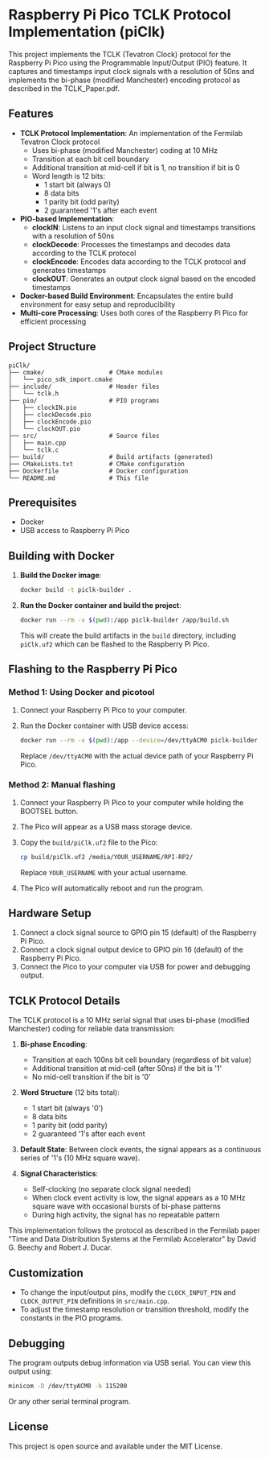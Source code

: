 # Raspberry Pi Pico TCLK Protocol Implementation (piClk)

This project implements the TCLK (Tevatron Clock) protocol for the Raspberry Pi Pico using the Programmable Input/Output (PIO) feature. It captures and timestamps input clock signals with a resolution of 50ns and implements the bi-phase (modified Manchester) encoding protocol as described in the TCLK_Paper.pdf.

## Features

- **TCLK Protocol Implementation**: An implementation of the Fermilab Tevatron Clock protocol
  - Uses bi-phase (modified Manchester) coding at 10 MHz
  - Transition at each bit cell boundary
  - Additional transition at mid-cell if bit is 1, no transition if bit is 0
  - Word length is 12 bits:
    * 1 start bit (always 0)
    * 8 data bits
    * 1 parity bit (odd parity)
    * 2 guaranteed '1's after each event
- **PIO-based Implementation**:
  - **clockIN**: Listens to an input clock signal and timestamps transitions with a resolution of 50ns
  - **clockDecode**: Processes the timestamps and decodes data according to the TCLK protocol
  - **clockEncode**: Encodes data according to the TCLK protocol and generates timestamps
  - **clockOUT**: Generates an output clock signal based on the encoded timestamps
- **Docker-based Build Environment**: Encapsulates the entire build environment for easy setup and reproducibility
- **Multi-core Processing**: Uses both cores of the Raspberry Pi Pico for efficient processing

## Project Structure

```
piClk/
├── cmake/                  # CMake modules
│   └── pico_sdk_import.cmake
├── include/                # Header files
│   └── tclk.h
├── pio/                    # PIO programs
│   ├── clockIN.pio
│   ├── clockDecode.pio
│   ├── clockEncode.pio
│   └── clockOUT.pio
├── src/                    # Source files
│   ├── main.cpp
│   └── tclk.c
├── build/                  # Build artifacts (generated)
├── CMakeLists.txt          # CMake configuration
├── Dockerfile              # Docker configuration
└── README.md               # This file
```

## Prerequisites

- Docker
- USB access to Raspberry Pi Pico

## Building with Docker

1. **Build the Docker image**:

   ```bash
   docker build -t piclk-builder .
   ```

2. **Run the Docker container and build the project**:

   ```bash
   docker run --rm -v $(pwd):/app piclk-builder /app/build.sh
   ```

   This will create the build artifacts in the `build` directory, including `piClk.uf2` which can be flashed to the Raspberry Pi Pico.

## Flashing to the Raspberry Pi Pico

### Method 1: Using Docker and picotool

1. Connect your Raspberry Pi Pico to your computer.

2. Run the Docker container with USB device access:

   ```bash
   docker run --rm -v $(pwd):/app --device=/dev/ttyACM0 piclk-builder /app/flash.sh /dev/ttyACM0
   ```

   Replace `/dev/ttyACM0` with the actual device path of your Raspberry Pi Pico.

### Method 2: Manual flashing

1. Connect your Raspberry Pi Pico to your computer while holding the BOOTSEL button.

2. The Pico will appear as a USB mass storage device.

3. Copy the `build/piClk.uf2` file to the Pico:

   ```bash
   cp build/piClk.uf2 /media/YOUR_USERNAME/RPI-RP2/
   ```

   Replace `YOUR_USERNAME` with your actual username.

4. The Pico will automatically reboot and run the program.

## Hardware Setup

1. Connect a clock signal source to GPIO pin 15 (default) of the Raspberry Pi Pico.
2. Connect a clock signal output device to GPIO pin 16 (default) of the Raspberry Pi Pico.
3. Connect the Pico to your computer via USB for power and debugging output.

## TCLK Protocol Details

The TCLK protocol is a 10 MHz serial signal that uses bi-phase (modified Manchester) coding for reliable data transmission:

1. **Bi-phase Encoding**:
   - Transition at each 100ns bit cell boundary (regardless of bit value)
   - Additional transition at mid-cell (after 50ns) if the bit is '1'
   - No mid-cell transition if the bit is '0'

2. **Word Structure** (12 bits total):
   - 1 start bit (always '0')
   - 8 data bits
   - 1 parity bit (odd parity)
   - 2 guaranteed '1's after each event

3. **Default State**: Between clock events, the signal appears as a continuous series of '1's (10 MHz square wave).

4. **Signal Characteristics**:
   - Self-clocking (no separate clock signal needed)
   - When clock event activity is low, the signal appears as a 10 MHz square wave with occasional bursts of bi-phase patterns
   - During high activity, the signal has no repeatable pattern

This implementation follows the protocol as described in the Fermilab paper "Time and Data Distribution Systems at the Fermilab Accelerator" by David G. Beechy and Robert J. Ducar.

## Customization

- To change the input/output pins, modify the `CLOCK_INPUT_PIN` and `CLOCK_OUTPUT_PIN` definitions in `src/main.cpp`.
- To adjust the timestamp resolution or transition threshold, modify the constants in the PIO programs.

## Debugging

The program outputs debug information via USB serial. You can view this output using:

```bash
minicom -D /dev/ttyACM0 -b 115200
```

Or any other serial terminal program.

## License

This project is open source and available under the MIT License.
